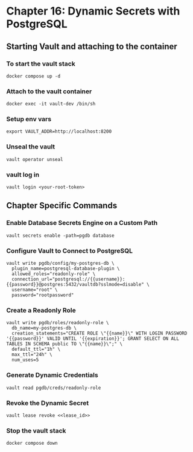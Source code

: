 # Chapter 16: Dynamic Secrets with PostgreSQL

## Starting Vault and attaching to the container

### To start the vault stack
```
docker compose up -d
```

### Attach to the vault container
```
docker exec -it vault-dev /bin/sh
```

### Setup env vars
```
export VAULT_ADDR=http://localhost:8200
```

### Unseal the vault
```
vault operator unseal
```
### vault log in
```
vault login <your-root-token>
```

## Chapter Specific Commands

### Enable Database Secrets Engine on a Custom Path
```
vault secrets enable -path=pgdb database
```

### Configure Vault to Connect to PostgreSQL
```
vault write pgdb/config/my-postgres-db \
  plugin_name=postgresql-database-plugin \
  allowed_roles="readonly-role" \
  connection_url="postgresql://{{username}}:{{password}}@postgres:5432/vaultdb?sslmode=disable" \
  username="root" \
  password="rootpassword"
```

### Create a Readonly Role
```
vault write pgdb/roles/readonly-role \
  db_name=my-postgres-db \
  creation_statements="CREATE ROLE \"{{name}}\" WITH LOGIN PASSWORD '{{password}}' VALID UNTIL '{{expiration}}'; GRANT SELECT ON ALL TABLES IN SCHEMA public TO \"{{name}}\";" \
  default_ttl="1h" \
  max_ttl="24h" \
  num_uses=5
```

### Generate Dynamic Credentials
```
vault read pgdb/creds/readonly-role
```

### Revoke the Dynamic Secret
```
vault lease revoke <<lease_id>>
```

### Stop the vault stack
```
docker compose down
```